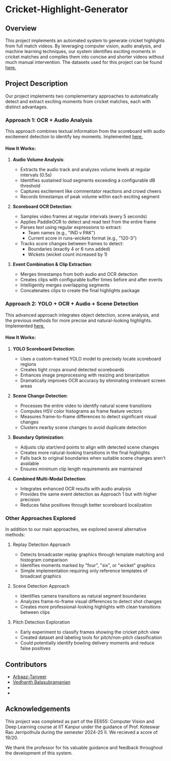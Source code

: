 # Cricket-Highlight-Generator
## Overview
This project implements an automated system to generate cricket highlights from full match videos. By leveraging computer vision, audio analysis, and machine learning techniques, our system identifies exciting moments in cricket matches and compiles them into concise and shorter videos without much manual intervention. The datasets used for this project can be found [here.](https://drive.google.com/drive/u/0/folders/10g86ihMZNTQTN3JE2iT3ENxWAK1TboIU?q=sharedwith:public%20parent:10g86ihMZNTQTN3JE2iT3ENxWAK1TboIU)

## Project Description

Our project implements two complementary approaches to automatically detect and extract exciting moments from cricket matches, each with distinct advantages.

### Approach 1: OCR + Audio Analysis

This approach combines textual information from the scoreboard with audio excitement detection to identify key moments. Implemented [here.](./code/Generator_with_OCR+Audio.ipynb)

#### How It Works:

1. **Audio Volume Analysis**: 
   - Extracts the audio track and analyzes volume levels at regular intervals (0.5s)
   - Identifies sustained loud segments exceeding a configurable dB threshold
   - Captures excitement like commentator reactions and crowd cheers
   - Records timestamps of peak volume within each exciting segment

2. **Scoreboard OCR Detection**:
   - Samples video frames at regular intervals (every 5 seconds)
   - Applies PaddleOCR to detect and read text from the entire frame
   - Parses text using regular expressions to extract:
     - Team names (e.g., "IND v PAK")
     - Current score in runs-wickets format (e.g., "120-3")
   - Tracks score changes between frames to detect:
     - Boundaries (exactly 4 or 6 runs added)
     - Wickets (wicket count increased by 1)

3. **Event Combination & Clip Extraction**:
   - Merges timestamps from both audio and OCR detection
   - Creates clips with configurable buffer times before and after events
   - Intelligently merges overlapping segments
   - Concatenates clips to create the final highlights package

### Approach 2: YOLO + OCR + Audio + Scene Detection

This advanced approach integrates object detection, scene analysis, and the previous methods for more precise and natural-looking highlights. Implemented [here.](./code/generator_with_yolo.ipynb)

#### How It Works:

1. **YOLO Scoreboard Detection**:
   - Uses a custom-trained YOLO model to precisely locate scoreboard regions
   - Creates tight crops around detected scoreboards
   - Enhances image preprocessing with resizing and binarization
   - Dramatically improves OCR accuracy by eliminating irrelevant screen areas

2. **Scene Change Detection**:
   - Processes the entire video to identify natural scene transitions
   - Computes HSV color histograms as frame feature vectors
   - Measures frame-to-frame differences to detect significant visual changes
   - Clusters nearby scene changes to avoid duplicate detection

3. **Boundary Optimization**:
   - Adjusts clip start/end points to align with detected scene changes
   - Creates more natural-looking transitions in the final highlights
   - Falls back to original boundaries when suitable scene changes aren't available
   - Ensures minimum clip length requirements are maintained

4. **Combined Multi-Modal Detection**:
   - Integrates enhanced OCR results with audio analysis
   - Provides the same event detection as Approach 1 but with higher precision
   - Reduces false positives through better scoreboard localization

### Other Approaches Explored
In addition to our main approaches, we explored several alternative methods:

1. Replay Detection Approach
   - Detects broadcaster replay graphics through template matching and histogram comparison
   - Identifies moments marked by "four", "six", or "wicket" graphics
   - Simple implementation requiring only reference templates of broadcast graphics

2. Scene Detection Approach
   - Identifies camera transitions as natural segment boundaries
   - Analyzes frame-to-frame visual differences to detect shot changes
   - Creates more professional-looking highlights with clean transitions between clips

3. Pitch Detection Exploration
   - Early experiment to classify frames showing the cricket pitch view
   - Created dataset and labeling tools for pitch/non-pitch classification
   - Could potentially identify bowling delivery moments and reduce false positives

## Contributors
- [Arbaaz-Tanveer](https://github.com/Arbaaz-Tanveer)
- [Vedhanth Balasubramanian](https://github.com/vedh18)
- [](https://github.com/sai-krishna-krishna)
- [](https://github.com/sai-krishna-krishna)

## Acknowledgements
This project was completed as part of the EE655: Computer Vision and Deep Learning course at IIT Kanpur under the guidance of Prof. Koteswar Rao Jerripothula during the semester 2024-25 II.
We recieved a score of 19/20.

We thank the professor for his valuable guidance and feedback throughout the development of this system.




